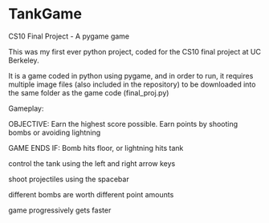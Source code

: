 # TankGame
CS10 Final Project - A pygame game 

This was my first ever python project, coded for the CS10 final project at UC Berkeley.

It is a game coded in python using pygame, and in order to run, it requires multiple image files (also included in the repository) to be downloaded into the same folder as the game code (final_proj.py)

Gameplay:

OBJECTIVE: Earn the highest score possible. Earn points by shooting bombs or avoiding lightning

GAME ENDS IF: Bomb hits floor, or lightning hits tank

control the tank using the left and right arrow keys

shoot projectiles using the spacebar

different bombs are worth different point amounts

game progressively gets faster
